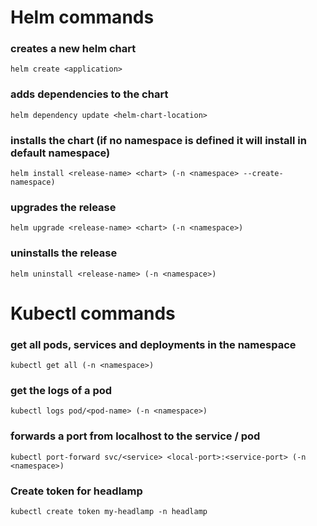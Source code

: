 # Helm commands
### creates a new helm chart
`helm create <application>`
### adds dependencies to the chart
`helm dependency update <helm-chart-location>`
### installs the chart (if no namespace is defined it will install in default namespace)
`helm install <release-name> <chart> (-n <namespace> --create-namespace)`
### upgrades the release
`helm upgrade <release-name> <chart> (-n <namespace>)`
### uninstalls the release
`helm uninstall <release-name> (-n <namespace>)`

# Kubectl commands
### get all pods, services and deployments in the namespace
`kubectl get all (-n <namespace>)`
### get the logs of a pod
`kubectl logs pod/<pod-name> (-n <namespace>)`
### forwards a port from localhost to the service / pod
`kubectl port-forward svc/<service> <local-port>:<service-port> (-n <namespace>)`
### Create token for headlamp
`kubectl create token my-headlamp -n headlamp`